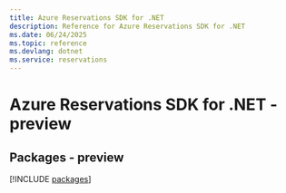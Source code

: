 ```yaml
---
title: Azure Reservations SDK for .NET
description: Reference for Azure Reservations SDK for .NET
ms.date: 06/24/2025
ms.topic: reference
ms.devlang: dotnet
ms.service: reservations
---
```

# Azure Reservations SDK for .NET - preview
## Packages - preview
[!INCLUDE [packages](reservations-index.md)]